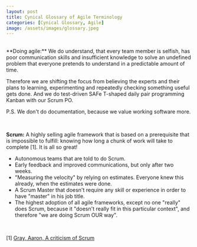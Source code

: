```yaml
---
layout: post
title: Cynical Glossary of Agile Terminology
categories: [Cynical Glossary, Agile]
image: /assets/images/glossary.jpeg
---
```

<br>
**Doing agile:** We do understand, that every team member is selfish, has poor communication skills and insufficient
knowledge to solve an undefined problem that everyone pretends to understand in a predictable amount of
time.  
  
Therefore we are shifting the focus from believing the experts and their plans to learning, experimenting
and repeatedly checking something useful gets done. And we do test-driven SAFe T-shaped daily pair
programming Kanban with our Scrum PO.  
  
P.S. We don't do documentation, because we value working software more.

<br>

**Scrum:** A highly selling agile framework that is based on a prerequisite that is impossible to fulfill: knowing how long a chunk of work will take to complete [1]. It is all so great!
- Autonomous teams that are told to do Scrum.
- Early feedback and improved communications, but only after two weeks.
- "Measuring the velocity" by relying on estimates. Everyone knew this already, when the estimates were done.
- A Scrum Master that doesn't require any skill or experience in order to have "master" in his job title.
- The highest adoption of all agile frameworks, except no one "really" does Scrum, because it "doesn't really fit in this particular context", and therefore "we are doing Scrum OUR way".

<br>

[1] [Gray, Aaron, A criticism of Scrum](https://www.aaron-gray.com/a-criticism-of-scrum/)